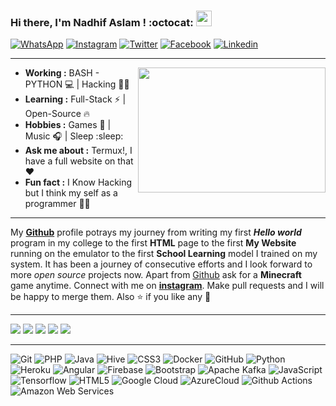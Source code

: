 ### Hi there, I'm Nadhif Aslam <Termux/>! :octocat: <img src="https://media.giphy.com/media/hvRJCLFzcasrR4ia7z/giphy.gif" width="25px">

[![WhatsApp](https://img.shields.io/badge/Whatsapp-222222?style=flat-square&logo=whatsapp&logoColor=white&link=https://wa.link/objld6)](https://wa.link/objld6)
[![Instagram](https://img.shields.io/badge/Instagram-222222?&style=flat-square&logo=instagram&logoColor=pink&link=https://www.instagram.com/kaixzzo)](https://www.instagram.com/kaixzzoo)
[![Twitter](https://img.shields.io/badge/-twitter-222222?style=flat-square&logo=twitter&logoColor=white&link=https://twitter.com/kaixzzoo)](https://twitter.com/kaixzzoo)
[![Facebook](https://img.shields.io/badge/Facebook-222222?&style=flat-square&logo=facebook&logoColor=white&link=https://www.facebook.com/KeyaTevoss/)](https://www.facebook.com/KeyaTevoss/)
[![Linkedin](https://img.shields.io/badge/-LinkedIn-222222?style=flat-square&logo=Linkedin&logoColor=white&link=https://www.linkedin.com/in/ndpaslam/)](https://www.linkedin.com/in/ndpaslam/)


---------------------------------------------------------------------------------------------------------------------------------------------------------------------------------
<!-- credits for gif https://giphy.com/izmiragency -->

<img align="right" height="200" width="300" src="https://media1.giphy.com/media/7ALOsHTCDT5fi/giphy.gif">


-  **Working :** BASH - PYTHON :computer: | Hacking :man_technologist: 
-  **Learning :** Full-Stack :zap: | Open-Source :fire:        
-  **Hobbies :** Games 👻 | Music :headphones: | Sleep :sleep:
-  **Ask me about :** Termux!, I have a full website on that :heart:
-  **Fun fact :** I Know Hacking but I think my self as a programmer :man_technologist: 


---------------------------------------------------------------------------------------------------------------------------------------------------------------------------------

My [**Github**](https://github.com/ndpaslam/) profile potrays my journey from writing my first ***Hello world*** program in my college to the first **HTML** page to the first **My Website** running on the emulator to the first **School Learning** model I trained on my system. It has been a journey of consecutive efforts and I look forward to more *open source* projects now. Apart from [Github](https://github.com/ndpaslam/) ask for a **Minecraft** game anytime. Connect with me on [**instagram**](https://www.instagram.com/kaixzzoo/). Make pull requests and I will be happy to merge them. Also :star: if you like any :hugs: 

---------------------------------------------------------------------------------------------------------------------------------------------------------------------------------




<!-- <a href="https://github.com/kaixzzoo"><img align="center" src="https://github-readme-stats.vercel.app/api?username=kaixzzoo&show_icons=true&include_all_commits=true&theme=chartreuse-dark&cache_seconds=3200"></a> <a href="https://github.com/kaixzzoo/github-readme-stats"> <img align="center" src="https://github-readme-stats.vercel.app/api/top-langs/?username=kaixzzoo&langs_count=8"></a>![GitHub streak stats](https://github-readme-streak-stats.herokuapp.com/?user=kaixzzoo)  
 -->

![](http://github-profile-summary-cards.vercel.app/api/cards/profile-details?username=ndpaslam&theme=codeSTACKr)
![](http://github-profile-summary-cards.vercel.app/api/cards/repos-per-language?username=ndpaslam&theme=codeSTACKr)
![](http://github-profile-summary-cards.vercel.app/api/cards/most-commit-language?username=ndpaslam&theme=codeSTACKr)
![](http://github-profile-summary-cards.vercel.app/api/cards/stats?username=ndpaslam&theme=codeSTACKr)
![](http://github-profile-summary-cards.vercel.app/api/cards/productive-time?username=ndpaslam&theme=codeSTACKr&utcOffset=8)



---------------------------------------------------------------------------------------------------------------------------------------------------------------------------------


![Git](https://img.shields.io/badge/-Git-000000?style=flat-square&logo=git)
![PHP](https://img.shields.io/badge/-PHP-370617?style=flat-square&logo=php)
![Java](https://img.shields.io/badge/-Java-E6194B?style=flat-square&logo=java)
![Hive](https://img.shields.io/badge/-Hive-430098?style=flat-square&logo=hive)
![CSS3](https://img.shields.io/badge/-CSS3-1572B6?style=flat-square&logo=css3)
![Docker](https://img.shields.io/badge/-Docker-black?style=flat-square&logo=docker)
![GitHub](https://img.shields.io/badge/-GitHub-181717?style=flat-square&logo=github)
![Python](https://img.shields.io/badge/-Python-000000?style=flat-square&logo=python)
![Heroku](https://img.shields.io/badge/-Heroku-430098?style=flat-square&logo=heroku)
![Angular](https://img.shields.io/badge/-Angular-DD0031?style=flat-square&logo=angular)
![Firebase](https://img.shields.io/badge/-Firebase-007ACC?style=flat-square&logo=firebase)
![Bootstrap](https://img.shields.io/badge/-Bootstrap-563D7C?style=flat-square&logo=bootstrap)
![Apache Kafka](https://img.shields.io/badge/-Kafka-EE0031?style=flat-square&logo=Apache-Kafka)
![JavaScript](https://img.shields.io/badge/-JavaScript-black?style=flat-square&logo=javascript)
![Tensorflow](https://img.shields.io/badge/-Tensorflow-430098?style=flat-square&logo=tensorflow)
![HTML5](https://img.shields.io/badge/-HTML5-E34F26?style=flat-square&logo=html5&logoColor=white)
![Google Cloud](https://img.shields.io/badge/-Google%20Cloud-black?style=flat-square&logo=google-cloud)
![AzureCloud](https://img.shields.io/badge/-Microsoft%20Azure-02569B?style=flat-square&logo=microsoft-azure)
![Github Actions](http://img.shields.io/badge/-Github%20Actions-2088FF?style=flat-square&logo=github-actions&logoColor=ffffff)
![Amazon Web Services](https://img.shields.io/badge/-Amazon%20Web%20Services-1572B6?style=flat-square&logo=amazon-aws)
<!--![TypeScript](https://img.shields.io/badge/-TypeScript-007ACC?style=flat-square&logo=typescript) -->
<!--![Nodejs](https://img.shields.io/badge/-Nodejs-black?style=flat-square&logo=Node.js) -->
<!--![Flutter](https://img.shields.io/badge/-Flutter-02569B?style=flat-square&logo=flutter) -->
<!--![Laravel](https://img.shields.io/badge/Laravel-black?style=flat-square&logo=laravel) -->
<!--![Wordpress](https://img.shields.io/badge/Wordpress-1572B6?style=flat-square&logo=wordpress) -->
<!--![MongoDB](https://img.shields.io/badge/-MongoDB-black?style=flat-square&logo=mongodb) -->
